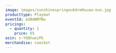 ```yaml
---
image: images/sunshinespringeu6drm0uuaa-oun.jpg
producttype: Playmat
eventId: eUBdWMfNo
pricings:
  - quantity: 1
    price: 65
asin: s-Y6QhuezPk
merchandise: comiket
---
```

